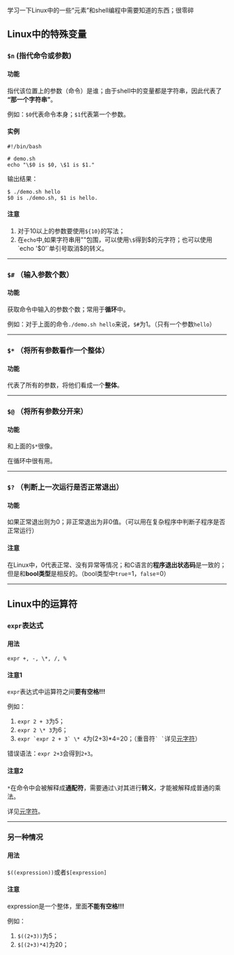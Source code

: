 学习一下Linux中的一些“元素”和shell编程中需要知道的东西；很零碎

## Linux中的特殊变量


### `$n` (指代命令或参数)

#### 功能

指代该位置上的参数（命令）是谁；由于shell中的变量都是字符串，因此代表了 **“那一个字符串”**。

例如：`$0`代表命令本身；`$1`代表第一个参数。

#### 实例

```shell
#!/bin/bash

# demo.sh
echo "\$0 is $0, \$1 is $1."
```
输出结果：
```shell
$ ./demo.sh hello
$0 is ./demo.sh, $1 is hello.
```

#### 注意

1. 对于10以上的参数要使用`${10}`的写法；
2. 在`echo`中,如果字符串用""包围，可以使用`\$`得到$的元字符；也可以使用`echo '$0'`单引号取消$的转义。

----

### `$#` （输入参数个数）

#### 功能

获取命令中输入的参数个数；常用于**循环**中。

例如：对于上面的命令`./demo.sh hello`来说，`$#`为1。（只有一个参数`hello`）

----

### `$*` （将所有参数看作一个整体）

#### 功能

代表了所有的参数，将他们看成一个**整体**。

----

### `$@` （将所有参数分开来）

#### 功能

和上面的`$*`很像。

在循环中很有用。

----

### `$?` （判断上一次运行是否正常退出）

#### 功能

如果正常退出则为0；非正常退出为非0值。（可以用在复杂程序中判断子程序是否正常运行）

#### 注意

在Linux中，0代表正常、没有异常等情况；和C语言的**程序退出状态码**是一致的；但是和**bool类型**是相反的。（bool类型中`true`=1，`false`=0）

----

## Linux中的运算符

### `expr`表达式

#### 用法

`expr +, -, \*, /, %`

#### 注意1

`expr`表达式中运算符之间**要有空格!!!**

例如：
1. `expr 2 + 3`为5；
2. `expr 2 \* 3`为6；
3. ```expr `expr 2 + 3` \* 4```为(2+3)*4=20；（重音符``` ` ` ```详见[元字符](/src/pages/metacharactor/metacharactor.html)）

错误语法：`expr 2+3`会得到`2+3`。

#### 注意2

`*`在命令中会被解释成**通配符**，需要通过`\`对其进行**转义**，才能被解释成普通的乘法。

详见[元字符](/src/pages/metacharactor/metacharactor.html)。

----

### 另一种情况

#### 用法

`$((expression))`或者`$[expression]`

#### 注意

expression是一个整体，里面**不能有空格!!!**

例如：
1. `$((2+3))`为5；
2. `$[(2+3)*4]`为20；

